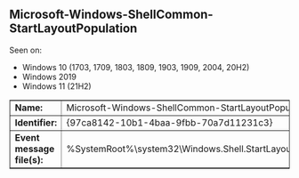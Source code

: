 ## Microsoft-Windows-ShellCommon-StartLayoutPopulation

Seen on:
* Windows 10 (1703, 1709, 1803, 1809, 1903, 1909, 2004, 20H2)
* Windows 2019
* Windows 11 (21H2)

<table border="1" class="docutils">
  <tbody>
    <tr>
      <td><b>Name:</b></td>
      <td>Microsoft-Windows-ShellCommon-StartLayoutPopulation</td>
    </tr>
    <tr>
      <td><b>Identifier:</b></td>
      <td>{97ca8142-10b1-4baa-9fbb-70a7d11231c3}</td>
    </tr>
    <tr>
      <td><b>Event message file(s):</b></td>
      <td>%SystemRoot%\system32\Windows.Shell.StartLayoutPopulationEvents.dll</td>
    </tr>
  </tbody>
</table>

&nbsp;

